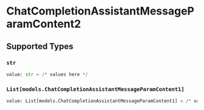 # ChatCompletionAssistantMessageParamContent2


## Supported Types

### `str`

```python
value: str = /* values here */
```

### `List[models.ChatCompletionAssistantMessageParamContent1]`

```python
value: List[models.ChatCompletionAssistantMessageParamContent1] = /* values here */
```

